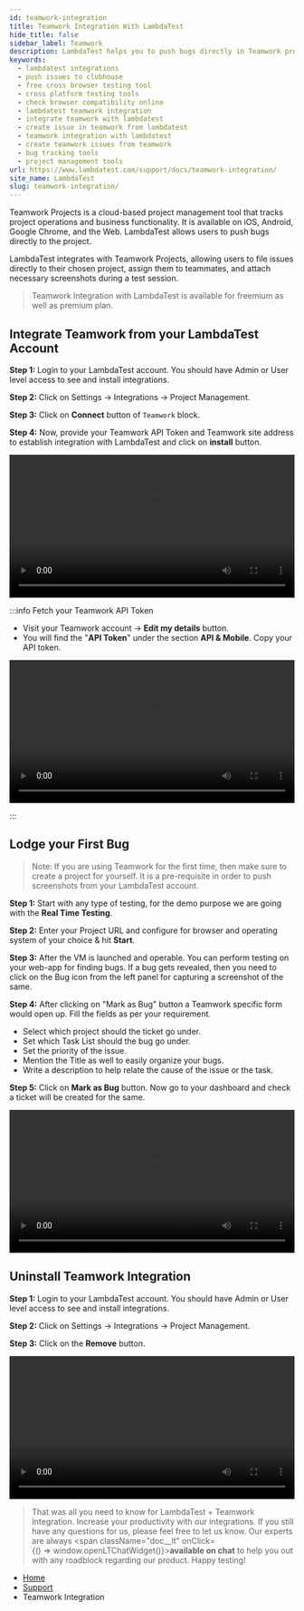 ```yaml
---
id: teamwork-integration
title: Teamwork Integration With LambdaTest
hide_title: false
sidebar_label: Teamwork
description: LambdaTest helps you to push bugs directly in Teamwork project with details like task list, assignee, title and description with a single click.
keywords:
  - lambdatest integrations
  - push issues to clubhouse
  - free cross browser testing tool
  - cross platform testing tools
  - check browser compatibility online
  - lambdatest teamwork integration
  - integrate teamwork with lambdatest
  - create issue in teamwork from lambdatest
  - teamwork integration with lambdatest
  - create teamwork issues from teamwork
  - bug tracking tools
  - project management tools
url: https://www.lambdatest.com/support/docs/teamwork-integration/
site_name: LambdaTest
slug: teamwork-integration/
---
```


<script type="application/ld+json"
      dangerouslySetInnerHTML={{ __html: JSON.stringify({
       "@context": "https://schema.org",
        "@type": "BreadcrumbList",
        "itemListElement": [{
          "@type": "ListItem",
          "position": 1,
          "name": "LambdaTest",
          "item": "https://www.lambdatest.com"
        },{
          "@type": "ListItem",
          "position": 2,
          "name": "Support",
          "item": "https://www.lambdatest.com/support/docs/"
        },{
          "@type": "ListItem",
          "position": 3,
          "name": "Teamwork Integration",
          "item": "https://www.lambdatest.com/support/docs/teamwork-integration/"
        }]
      })
    }}
></script>
Teamwork Projects is a cloud-based project management tool that tracks project operations and business functionality. It is available on iOS, Android, Google Chrome, and the Web. LambdaTest allows users to push bugs directly to the project.

LambdaTest integrates with Teamwork Projects, allowing users to file issues directly to their chosen project, assign them to teammates, and attach necessary screenshots during a test session.

> Teamwork Integration with LambdaTest is available for freemium as well as premium plan.

## Integrate Teamwork from your LambdaTest Account

**Step 1:** Login to your LambdaTest account. You should have Admin or User level access to see and install integrations.

**Step 2:** Click on Settings -> Integrations -> Project Management.

**Step 3:** Click on **Connect** button of `Teamwork` block.

**Step 4:** Now, provide your Teamwork API Token and Teamwork site address to establish integration with LambdaTest and click on **install** button.

<video class="right-side" width="100%" controls id="vid">
<source src= {require('../assets/videos/integration/project-management/teamwork/teamwork-integration.mp4').default} type="video/mp4" />
</video>

:::info Fetch your Teamwork API Token

- Visit your Teamwork account -> **Edit my details** button.
- You will find the "**API Token**" under the section **API & Mobile**. Copy your API token.

<video class="right-side" width="100%" controls id="vid">
<source src= {require('../assets/videos/integration/project-management/teamwork/api-key.mp4').default} type="video/mp4" />
</video>

:::

## Lodge your First Bug

> Note: If you are using Teamwork for the first time, then make sure to create a project for yourself. It is a pre-requisite in order to push screenshots from your LambdaTest account.

**Step 1:** Start with any type of testing, for the demo purpose we are going with the **Real Time Testing**.

**Step 2:** Enter your Project URL and configure for browser and operating system of your choice & hit **Start**.

**Step 3:** After the VM is launched and operable. You can perform testing on your web-app for finding bugs. If a bug gets revealed, then you need to click on the Bug icon from the left panel for capturing a screenshot of the same.

**Step 4:** After clicking on "Mark as Bug" button a Teamwork specific form would open up. Fill the fields as per your requirement.
- Select which project should the ticket go under.
- Set which Task List should the bug go under.
- Set the priority of the issue.
- Mention the Title as well to easily organize your bugs.
- Write a description to help relate the cause of the issue or the task.

**Step 5:** Click on **Mark as Bug** button. Now go to your dashboard and check a ticket will be created for the same.

<video class="right-side" width="100%" controls id="vid">
<source src= {require('../assets/videos/integration/project-management/teamwork/lodge-bug.mp4').default} type="video/mp4" />
</video>

## Uninstall Teamwork Integration

**Step 1:** Login to your LambdaTest account. You should have Admin or User level access to see and install integrations.

**Step 2:** Click on Settings -> Integrations -> Project Management.

**Step 3:** Click on the **Remove** button.

<video class="right-side" width="100%" controls id="vid">
<source src= {require('../assets/videos/integration/project-management/teamwork/uninstall-teamwork.mp4').default} type="video/mp4" />
</video>

> That was all you need to know for LambdaTest + Teamwork Integration. Increase your productivity with our integrations. If you still have any questions for us, please feel free to let us know. Our experts are always <span className="doc__lt" onClick={() => window.openLTChatWidget()}>**available on chat**</span> to help you out with any roadblock regarding our product. Happy testing!

<nav aria-label="breadcrumbs">
  <ul className="breadcrumbs">
    <li className="breadcrumbs__item">
      <a className="breadcrumbs__link" href="https://www.lambdatest.com">
        Home
      </a>
    </li>
    <li className="breadcrumbs__item">
      <a className="breadcrumbs__link" target="_self" href="https://www.lambdatest.com/support/docs/">
        Support
      </a>
    </li>
    <li className="breadcrumbs__item breadcrumbs__item--active">
      <span className="breadcrumbs__link">
        Teamwork Integration
      </span>
    </li>
  </ul>
</nav>